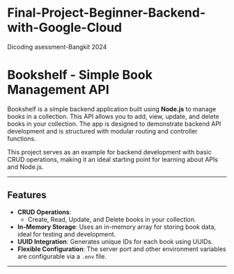 # Final-Project-Beginner-Backend-with-Google-Cloud
Dicoding asessment-Bangkit 2024

# Bookshelf - Simple Book Management API

Bookshelf is a simple backend application built using **Node.js** to manage books in a collection. This API allows you to add, view, update, and delete books in your collection. The app is designed to demonstrate backend API development and is structured with modular routing and controller functions.

This project serves as an example for backend development with basic CRUD operations, making it an ideal starting point for learning about APIs and Node.js.

---

## Features

- **CRUD Operations**: 
  - Create, Read, Update, and Delete books in your collection.
- **In-Memory Storage**: Uses an in-memory array for storing book data, ideal for testing and development.
- **UUID Integration**: Generates unique IDs for each book using UUIDs.
- **Flexible Configuration**: The server port and other environment variables are configurable via a `.env` file.

---
